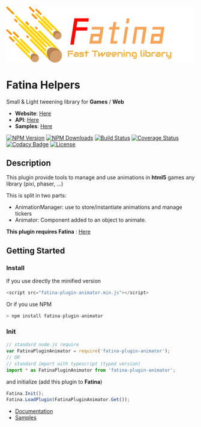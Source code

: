 ![Logo](logo.png)

# Fatina Helpers
Small & Light tweening library for **Games** / **Web**

* **Website**: [Here](https://kefniark.github.io/Fatina/)
* **API**: [Here](https://kefniark.github.io/Fatina/api/basic/)
* **Samples**: [Here](https://kefniark.github.io/Fatina/samples/generic/)

[![NPM Version](https://img.shields.io/npm/v/fatina-plugin-animator.svg)](https://npmjs.org/package/fatina-plugin-animator)
[![NPM Downloads](https://img.shields.io/npm/dm/fatina-plugin-animator.svg)](https://npmjs.org/package/fatina-plugin-animator)
[![Build Status](https://img.shields.io/travis/kefniark/Fatina-Plugin-Animator.svg)](https://travis-ci.org/kefniark/Fatina-Plugin-Animator)
[![Coverage Status](https://coveralls.io/repos/github/kefniark/Fatina-Plugin-Animator/badge.svg?branch=master)](https://coveralls.io/github/kefniark/Fatina-Plugin-Animator?branch=master)
[![Codacy Badge](https://api.codacy.com/project/badge/Grade/d829934eb7014fd191c0777ecfe11acd)](https://www.codacy.com/app/kefniark/Fatina-Plugin-Animator?utm_source=github.com&amp;utm_medium=referral&amp;utm_content=kefniark/Fatina-Plugin-Animator&amp;utm_campaign=Badge_Grade)
[![License](https://img.shields.io/npm/l/fatina-plugin-animator.svg)](https://npmjs.org/package/fatina-plugin-animator)

## Description
This plugin provide tools to manage and use animations in **html5** games any library (pixi, phaser, ...)

This is split in two parts:
* AnimationManager: use to store/instantiate animations and manage tickers
* Animator: Component added to an object to animate.

**This plugin requires Fatina** : [Here](https://github.com/kefniark/Fatina)

## Getting Started

### Install
If you use directly the minified version
```ts
<script src="fatina-plugin-animator.min.js"></script>
```
Or if you use NPM
```ts
> npm install fatina-plugin-animator
```

### Init
```ts
// standard node.js require
var FatinaPluginAnimator = require('fatina-plugin-animator');
// OR
// standard import with typescript (typed version)
import * as FatinaPluginAnimator from 'fatina-plugin-animator';
```

and initialize (add this plugin to **Fatina**)
```ts
Fatina.Init();
Fatina.LoadPlugin(FatinaPluginAnimator.Get());
```

* [Documentation](https://kefniark.github.io/Fatina/plugins/animator-api/)
* [Samples](https://kefniark.github.io/Fatina/plugins/animator/)